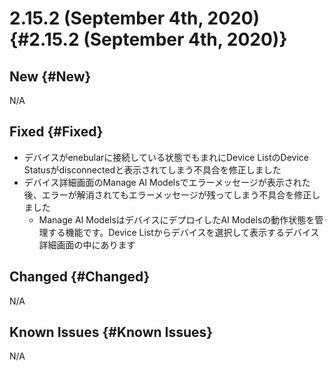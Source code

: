 # 2.15.2 (September 4th, 2020) {#2.15.2 (September 4th, 2020)}

## New {#New}

N/A

## Fixed {#Fixed}

- デバイスがenebularに接続している状態でもまれにDevice ListのDevice Statusがdisconnectedと表示されてしまう不具合を修正しました
- デバイス詳細画面のManage AI Modelsでエラーメッセージが表示された後、エラーが解消されてもエラーメッセージが残ってしまう不具合を修正しました
    - Manage AI ModelsはデバイスにデプロイしたAI Modelsの動作状態を管理する機能です。Device Listからデバイスを選択して表示するデバイス詳細画面の中にあります

## Changed {#Changed}

N/A

## Known Issues {#Known Issues}

N/A
